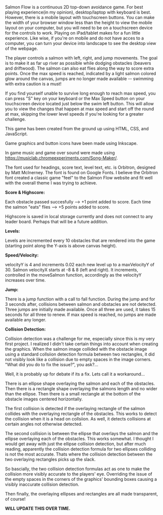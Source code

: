   Salmon Flow is a continuous 2D top-down avoidance game. For best playing experience(in my opinion), desktop/laptop with keyboard is best. However, there is a
mobile layout with touchscreen buttons. You can make the width of your browser window less than the height to view the mobile layout on your computer, but you 
will need to be on a touchscreen device for the controls to work. Playing on iPad/tablet makes for a fun little experience. Like wise, if you're on mobile and do not 
have acces to a computer, you can turn your device into landscape to see the desktop view of the webpage.

  The player controls a salmon with left, right, and jump movements. The goal is to make it as far up river as possible
while dodging obstacles (beavers and driftwood). The salmon can also eat flies along the way to score extra points. Once the max speed is reached, indicated by a 
light salmon colored glow around the canvas, jumps are no longer made available -- swimming with extra caution is a must!

  If you find yourself unable to survive long enough to reach max speed, you can press "S" key on your keyboard or the Max Speed button on your touchscreen device located
just below the swim left button. This will allow you to view the changes that happen at max speed and start off the round at max, skipping the lower level speeds if 
you're looking for a greater challenge. 

This game has been created from the ground up using HTML, CSS, and JavaScript. 

Game graphics and button icons have been made using Inkscape.

In game music and game over sound were made using https://musiclab.chromeexperiments.com/Song-Maker/.

The font used for headings, score text, level text, etc. is Orbitron, designed by Matt McInerney. The font is found on Google Fonts. I believe the Orbitron font created a 
classic game "feel" to the Salmon Flow website and fit well with the overall theme I was trying to achieve.

**Score & Highscore:**

  Each obstacle passed succesfully --> +1 point added to score.
  Each time the salmon "eats" flies --> +5 points added to score.
  
  Highscore is saved in local storage currently and does not connect to any leader board. Perhaps that will be a future addition. 

**Levels:**

  Levels are incremented every 10 obstacles that are rendered into the game (starting point along the Y-axis is above canvas height).

**Speed/Velocity:**

  velocityY is 4 and increments 0.02 each new level up to a maxVelocityY of 30. Salmon velocityX starts at -8 & 8 (left and right). It increments, controlled in 
  the moveSalmon function, accordingly as the velocityY increases over time.

**Jump:**
  
  There is a jump function with a call to fall function. During the jump and for 3 seconds after, collisions between salmon and obstacles are not detected.
  Three jumps are initially made available. Once all three are used, it takes 15 seconds for all three to renew. If max speed is reached, no jumps are made 
  available any longer.

**Collision Detection:**

  Collision detection was a challenge for me, especially since this is my very first project. I realized I didn't take certain things into account when creating the
  graphics. When the salmon image collided with the obstacle image using a standard collsiion detection formula between two rectangles, it did not visibly look like a 
  collision due to empty spaces in the image corners. "What did you do to fix the issue?", you ask?... 

  Well, it is probably up for debate if its a fix. Lets call it a workaround...

  There is an ellipse shape overlaying the salmon and each of the obstacles. Then there is a rectangle shape overlaying the salmons length and no wider than the ellipse.
  Then there is a small rectangle at the bottom of the obstacle images centered horizontally. 

  The first collision is detected if the overlaying rectangle of the salmon collides with the overlaying rectangle of the obstacles. This works to detect the collision when 
  it is a head on collsiion. As well, it detects collisions at certain angles not otherwise detected. 

  The second collision is between the ellipse that overlays the salmon and the ellipse overlaying each of the obstacles. This works somewhat. I thought I would get away with 
  just the ellipse collision detection, but after much reading, apparently the collision detection formula for two ellipses colliding is not the most accurate. Thats where 
  the collision detection between the two overlaying rectangles picks up the slack. 

  So bascially, the two collision detection formulas act as one to make the collision more visibly accurate to the players' eye. Overriding the issue of the empty spaces in 
  the corners of the graphics' bounding boxes causing a visibly inaccurate collision detection. 

  Then finally, the overlaying ellipses and rectangles are all made transparent, of course!



  **WILL UPDATE THIS OVER TIME.**

  
  

